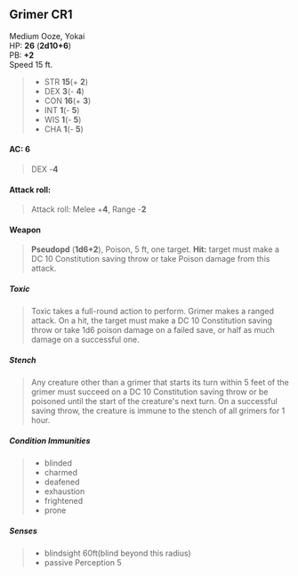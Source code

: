 ## Grimer CR1
Medium Ooze, Yokai  
HP: **26**  (**2d10+6**)  
PB: **+2**  
Speed 15 ft.  
>* STR **15**(+ **2**)
>* DEX **3**(- **4**)
>* CON **16**(+ **3**)
>* INT **1**(- **5**)
>* WIS **1**(- **5**) 
>* CHA **1**(- **5**)
  
#### AC: 6

>DEX -**4**

#### Attack roll:
 
>Attack roll: Melee +**4**, Range -**2**

#### Weapon
 
>**Pseudopd** (**1d6+2**), Poison, 5 ft, one target. **Hit:** target must make a DC 10 Constitution saving throw or take Poison damage from this attack.

##### Toxic

>Toxic takes a full-round action to perform. Grimer makes a ranged attack. On a hit, the target must make a DC 10 Constitution saving throw or take 1d6 poison damage on a failed save, or half as much damage on a successful one.

##### Stench

>Any creature other than a grimer that starts its turn within 5 feet of the grimer must succeed on a DC 10 Constitution saving throw or be poisoned until the start of the creature's next turn. On a successful saving throw, the creature is immune to the stench of all grimers for 1 hour.

##### Condition Immunities

>* blinded
>* charmed
>* deafened
>* exhaustion
>* frightened
>* prone

##### Senses

>* blindsight 60ft(blind beyond this radius)
>* passive Perception 5
